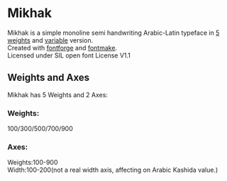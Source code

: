 # Mikhak
Mikhak is a simple monoline semi handwriting Arabic-Latin typeface in <a href="https://aminabedi68.github.io/Mikhak/">5 weights</a> and <a href="https://aminabedi68.github.io/Mikhak/VF.html">variable</a> version.
<br>Created with <a href="https://github.com/fontforge/fontforge">fontforge</a> and <a href="https://github.com/googlefonts/fontmake">fontmake</a>.
<br>Licensed under SIL open font License V1.1

## Weights and Axes
Mikhak has 5 Weights and 2 Axes:
<br>
### Weights:
100/300/500/700/900
<br>
### Axes:
Weights:100-900
<br>Width:100-200(not a real width axis, affecting on Arabic Kashida value.)
